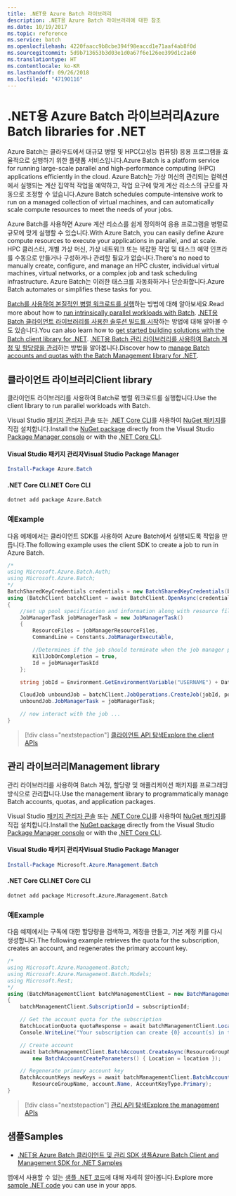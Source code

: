 ```yaml
---
title: .NET용 Azure Batch 라이브러리
description: .NET용 Azure Batch 라이브러리에 대한 참조
ms.date: 10/19/2017
ms.topic: reference
ms.service: batch
ms.openlocfilehash: 4220faacc9b8cbe394f98eaccd1e71aaf4ab8f0d
ms.sourcegitcommit: 5d9b713653b3d03e1d0a67f6e126ee399d1c2a60
ms.translationtype: HT
ms.contentlocale: ko-KR
ms.lasthandoff: 09/26/2018
ms.locfileid: "47190116"
---
```

# <a name="azure-batch-libraries-for-net"></a><span data-ttu-id="33102-103">.NET용 Azure Batch 라이브러리</span><span class="sxs-lookup"><span data-stu-id="33102-103">Azure Batch libraries for .NET</span></span>

<span data-ttu-id="33102-104">Azure Batch는 클라우드에서 대규모 병렬 및 HPC(고성능 컴퓨팅) 응용 프로그램을 효율적으로 실행하기 위한 플랫폼 서비스입니다.</span><span class="sxs-lookup"><span data-stu-id="33102-104">Azure Batch is a platform service for running large-scale parallel and high-performance computing (HPC) applications efficiently in the cloud.</span></span> <span data-ttu-id="33102-105">Azure Batch는 가상 머신의 관리되는 컬렉션에서 실행되는 계산 집약적 작업을 예약하고, 작업 요구에 맞게 계산 리소스의 규모를 자동으로 조정할 수 있습니다.</span><span class="sxs-lookup"><span data-stu-id="33102-105">Azure Batch schedules compute-intensive work to run on a managed collection of virtual machines, and can automatically scale compute resources to meet the needs of your jobs.</span></span>

<span data-ttu-id="33102-106">Azure Batch를 사용하면 Azure 계산 리소스를 쉽게 정의하여 응용 프로그램을 병렬로 규모에 맞게 실행할 수 있습니다.</span><span class="sxs-lookup"><span data-stu-id="33102-106">With Azure Batch, you can easily define Azure compute resources to execute your applications in parallel, and at scale.</span></span> <span data-ttu-id="33102-107">HPC 클러스터, 개별 가상 머신, 가상 네트워크 또는 복잡한 작업 및 태스크 예약 인프라를 수동으로 만들거나 구성하거나 관리할 필요가 없습니다.</span><span class="sxs-lookup"><span data-stu-id="33102-107">There's no need to manually create, configure, and manage an HPC cluster, individual virtual machines, virtual networks, or a complex job and task scheduling infrastructure.</span></span> <span data-ttu-id="33102-108">Azure Batch는 이러한 태스크를 자동화하거나 단순화합니다.</span><span class="sxs-lookup"><span data-stu-id="33102-108">Azure Batch automates or simplifies these tasks for you.</span></span>

<span data-ttu-id="33102-109">[Batch를 사용하여 본질적인 병렬 워크로드를 실행](/azure/batch/batch-technical-overview)하는 방법에 대해 알아보세요.</span><span class="sxs-lookup"><span data-stu-id="33102-109">Read more about how to [run intrinsically parallel workloads with Batch](/azure/batch/batch-technical-overview).</span></span> <span data-ttu-id="33102-110">[.NET용 Batch 클라이언트 라이브러리를 사용한 솔루션 빌드를 시작](/azure/batch/batch-dotnet-get-started)하는 방법에 대해 알아볼 수도 있습니다.</span><span class="sxs-lookup"><span data-stu-id="33102-110">You can also learn how to [get started building solutions with the Batch client library for .NET](/azure/batch/batch-dotnet-get-started).</span></span> <span data-ttu-id="33102-111">[.NET용 Batch 관리 라이브러리를 사용하여 Batch 계정 및 할당량을 관리](/azure/batch/batch-management-dotnet)하는 방법을 알아봅니다.</span><span class="sxs-lookup"><span data-stu-id="33102-111">Discover how to [manage Batch accounts and quotas with the Batch Management library for .NET](/azure/batch/batch-management-dotnet).</span></span>

## <a name="client-library"></a><span data-ttu-id="33102-112">클라이언트 라이브러리</span><span class="sxs-lookup"><span data-stu-id="33102-112">Client library</span></span>

<span data-ttu-id="33102-113">클라이언트 라이브러리를 사용하여 Batch로 병렬 워크로드를 실행합니다.</span><span class="sxs-lookup"><span data-stu-id="33102-113">Use the client library to run parallel workloads with Batch.</span></span>

<span data-ttu-id="33102-114">Visual Studio [패키지 관리자 콘솔][PackageManager] 또는 [.NET Core CLI][DotNetCLI]를 사용하여 [NuGet 패키지](https://www.nuget.org/packages/Azure.Batch)를 직접 설치합니다.</span><span class="sxs-lookup"><span data-stu-id="33102-114">Install the [NuGet package](https://www.nuget.org/packages/Azure.Batch) directly from the Visual Studio [Package Manager console][PackageManager] or with the [.NET Core CLI][DotNetCLI].</span></span>

#### <a name="visual-studio-package-manager"></a><span data-ttu-id="33102-115">Visual Studio 패키지 관리자</span><span class="sxs-lookup"><span data-stu-id="33102-115">Visual Studio Package Manager</span></span>

```powershell
Install-Package Azure.Batch
```

#### <a name="net-core-cli"></a><span data-ttu-id="33102-116">.NET Core CLI</span><span class="sxs-lookup"><span data-stu-id="33102-116">.NET Core CLI</span></span>

```bash
dotnet add package Azure.Batch
```

### <a name="example"></a><span data-ttu-id="33102-117">예</span><span class="sxs-lookup"><span data-stu-id="33102-117">Example</span></span>

<span data-ttu-id="33102-118">다음 예제에서는 클라이언트 SDK를 사용하여 Azure Batch에서 실행되도록 작업을 만듭니다.</span><span class="sxs-lookup"><span data-stu-id="33102-118">The following example uses the client SDK to create a job to run in Azure Batch.</span></span>

```csharp
/*
using Microsoft.Azure.Batch.Auth;
using Microsoft.Azure.Batch;
*/
BatchSharedKeyCredentials credentials = new BatchSharedKeyCredentials(batchUrl, accountName, accountKey);
using (BatchClient batchClient = await BatchClient.OpenAsync(credentials))
{
    //set up pool specification and information along with resource files here
    JobManagerTask jobManagerTask = new JobManagerTask()
    {
        ResourceFiles = jobManagerResourceFiles,
        CommandLine = Constants.JobManagerExecutable,

        //Determines if the job should terminate when the job manager process exits.
        KillJobOnCompletion = true,
        Id = jobManagerTaskId
    };

    string jobId = Environment.GetEnvironmentVariable("USERNAME") + DateTime.UtcNow.ToString("yyyyMMdd-HHmmss");

    CloudJob unboundJob = batchClient.JobOperations.CreateJob(jobId, poolInformation);
    unboundJob.JobManagerTask = jobManagerTask;

    // now interact with the job ...
}
```

> [!div class="nextstepaction"]
> [<span data-ttu-id="33102-119">클라이언트 API 탐색</span><span class="sxs-lookup"><span data-stu-id="33102-119">Explore the client APIs</span></span>](/dotnet/api/overview/azure/batch/client)

## <a name="management-library"></a><span data-ttu-id="33102-120">관리 라이브러리</span><span class="sxs-lookup"><span data-stu-id="33102-120">Management library</span></span>

<span data-ttu-id="33102-121">관리 라이브러리를 사용하여 Batch 계정, 할당량 및 애플리케이션 패키지를 프로그래밍 방식으로 관리합니다.</span><span class="sxs-lookup"><span data-stu-id="33102-121">Use the management library to programmatically manage Batch accounts, quotas, and application packages.</span></span>

<span data-ttu-id="33102-122">Visual Studio [패키지 관리자 콘솔][PackageManager] 또는 [.NET Core CLI][DotNetCLI]를 사용하여 [NuGet 패키지](https://www.nuget.org/packages/Microsoft.Azure.Management.Batch)를 직접 설치합니다.</span><span class="sxs-lookup"><span data-stu-id="33102-122">Install the [NuGet package](https://www.nuget.org/packages/Microsoft.Azure.Management.Batch) directly from the Visual Studio [Package Manager console][PackageManager] or with the [.NET Core CLI][DotNetCLI].</span></span>

#### <a name="visual-studio-package-manager"></a><span data-ttu-id="33102-123">Visual Studio 패키지 관리자</span><span class="sxs-lookup"><span data-stu-id="33102-123">Visual Studio Package Manager</span></span>

```powershell
Install-Package Microsoft.Azure.Management.Batch
```

#### <a name="net-core-cli"></a><span data-ttu-id="33102-124">.NET Core CLI</span><span class="sxs-lookup"><span data-stu-id="33102-124">.NET Core CLI</span></span>

```bash
dotnet add package Microsoft.Azure.Management.Batch
```

### <a name="example"></a><span data-ttu-id="33102-125">예</span><span class="sxs-lookup"><span data-stu-id="33102-125">Example</span></span>

<span data-ttu-id="33102-126">다음 예제에서는 구독에 대한 할당량을 검색하고, 계정을 만들고, 기본 계정 키를 다시 생성합니다.</span><span class="sxs-lookup"><span data-stu-id="33102-126">The following example retrieves the quota for the subscription, creates an account, and regenerates the primary account key.</span></span>

```csharp
/*
using Microsoft.Azure.Management.Batch;
using Microsoft.Azure.Management.Batch.Models;
using Microsoft.Rest;
*/
using (BatchManagementClient batchManagementClient = new BatchManagementClient(new TokenCredentials(accessToken)))
{
    batchManagementClient.SubscriptionId = subscriptionId;

    // Get the account quota for the subscription
    BatchLocationQuota quotaResponse = await batchManagementClient.Location.GetQuotasAsync(location);
    Console.WriteLine("Your subscription can create {0} account(s) in the {1} region.", quotaResponse.AccountQuota, location);

    // Create account
    await batchManagementClient.BatchAccount.CreateAsync(ResourceGroupName, accountName, 
        new BatchAccountCreateParameters() { Location = location });

    // Regenerate primary account key
    BatchAccountKeys newKeys = await batchManagementClient.BatchAccount.RegenerateKeyAsync(
        ResourceGroupName, account.Name, AccountKeyType.Primary);
}
```

> [!div class="nextstepaction"]
> [<span data-ttu-id="33102-127">관리 API 탐색</span><span class="sxs-lookup"><span data-stu-id="33102-127">Explore the management APIs</span></span>](/dotnet/api/overview/azure/batch/management)

## <a name="samples"></a><span data-ttu-id="33102-128">샘플</span><span class="sxs-lookup"><span data-stu-id="33102-128">Samples</span></span>

* [<span data-ttu-id="33102-129">.NET용 Azure Batch 클라이언트 및 관리 SDK 샘플</span><span class="sxs-lookup"><span data-stu-id="33102-129">Azure Batch Client and Management SDK for .NET Samples</span></span>](https://github.com/Azure/azure-batch-samples/tree/master/CSharp)

<span data-ttu-id="33102-130">앱에서 사용할 수 있는 [샘플 .NET 코드](https://azure.microsoft.com/resources/samples/?platform=dotnet)에 대해 자세히 알아봅니다.</span><span class="sxs-lookup"><span data-stu-id="33102-130">Explore more [sample .NET code](https://azure.microsoft.com/resources/samples/?platform=dotnet) you can use in your apps.</span></span>

[PackageManager]: https://docs.microsoft.com/nuget/tools/package-manager-console
[DotNetCLI]: https://docs.microsoft.com/dotnet/core/tools/dotnet-add-package
